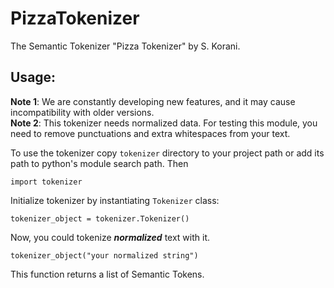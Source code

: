 # PizzaTokenizer

The Semantic Tokenizer "Pizza Tokenizer" by S. Korani.

## Usage:

**Note 1**: We are constantly developing new features, and it may cause incompatibility with older versions.  
**Note 2**: This tokenizer needs normalized data. For testing this module, you need to remove punctuations and extra whitespaces from your text.

To use the tokenizer copy `tokenizer` directory to your project path or add
its path to python's module search path. Then

    import tokenizer

Initialize tokenizer by instantiating `Tokenizer` class:

    tokenizer_object = tokenizer.Tokenizer()

Now, you could tokenize ***normalized*** text with it.

    tokenizer_object("your normalized string")

This function returns a list of Semantic Tokens.
